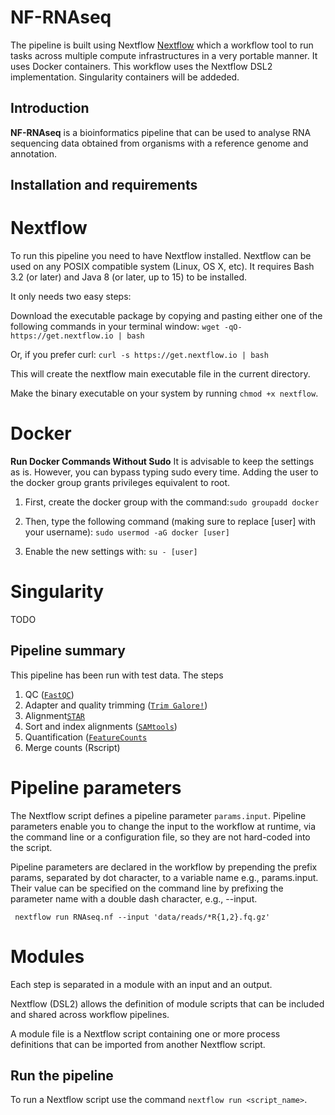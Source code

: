 # NF-RNAseq

The pipeline is built using Nextflow [Nextflow](https://www.nextflow.io) which a workflow tool to run tasks across multiple compute infrastructures in a very portable manner. It uses Docker containers. This workflow uses the Nextflow DSL2 implementation. Singularity containers will be addeded.

## Introduction

**NF-RNAseq** is a bioinformatics pipeline that can be used to analyse RNA sequencing data obtained from organisms with a reference genome and annotation. 

## Installation and requirements

# Nextflow

To run this pipeline you need to have Nextflow installed. Nextflow can be used on any POSIX compatible system (Linux, OS X, etc). It requires Bash 3.2 (or later) and Java 8 (or later, up to 15) to be installed.

It only needs two easy steps:

Download the executable package by copying and pasting either one of the following commands in your terminal window: `wget -qO- https://get.nextflow.io | bash`

Or, if you prefer curl: `curl -s https://get.nextflow.io | bash`

This will create the nextflow main executable file in the current directory.

Make the binary executable on your system by running `chmod +x nextflow`.

# Docker

**Run Docker Commands Without Sudo**
It is advisable to keep the settings as is. However, you can bypass typing sudo every time. Adding the user to the docker group grants privileges equivalent to root.

1. First, create the docker group with the command:`sudo groupadd docker`

2. Then, type the following command (making sure to replace [user] with your username): `sudo usermod -aG docker [user]`

3. Enable the new settings with: `su - [user]`

# Singularity

TODO


## Pipeline summary

This pipeline has been run with test data. The steps 

1. QC ([`FastQC`](https://www.bioinformatics.babraham.ac.uk/projects/fastqc/))
2. Adapter and quality trimming ([`Trim Galore!`](https://www.bioinformatics.babraham.ac.uk/projects/trim_galore/))
3. Alignment[`STAR`](https://github.com/alexdobin/STAR) 
4. Sort and index alignments ([`SAMtools`](https://sourceforge.net/projects/samtools/files/samtools/))
5. Quantification ([`FeatureCounts`](http://subread.sourceforge.net/)
6. Merge counts (Rscript)

# Pipeline parameters
The Nextflow script defines a pipeline parameter `params.input`. Pipeline parameters enable you to change the input to the workflow at runtime, via the command line or a configuration file, so they are not hard-coded into the script.

Pipeline parameters are declared in the workflow by prepending the prefix params, separated by dot character, to a variable name e.g., params.input. Their value can be specified on the command line by prefixing the parameter name with a double dash character, e.g., --input.

` nextflow run RNAseq.nf --input 'data/reads/*R{1,2}.fq.gz'`

# Modules

Each step is separated in a module with an input and an output.

Nextflow (DSL2) allows the definition of module scripts that can be included and shared across workflow pipelines.

A module file is a Nextflow script containing one or more process definitions that can be imported from another Nextflow script.



## Run the pipeline

To run a Nextflow script use the command `nextflow run <script_name>`.


